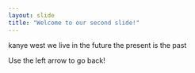 ```yaml
---
layout: slide
title: "Welcome to our second slide!"
---
```

kanye west 
we live in the future
the present is the past

Use the left arrow to go back!
